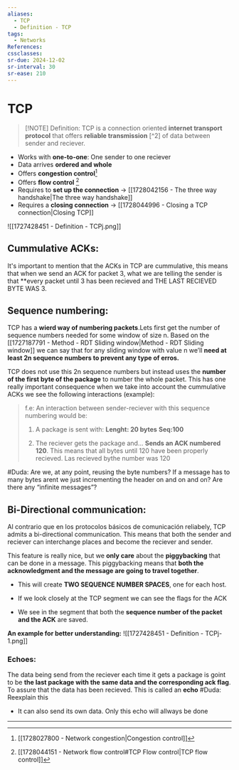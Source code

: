 ```yaml
---
aliases:
  - TCP
  - Definition - TCP
tags:
  - Networks
References: 
cssclasses: 
sr-due: 2024-12-02
sr-interval: 30
sr-ease: 210
---
```

# TCP

> [!NOTE]  Definition:
>  TCP is a connection oriented **internet transport protocol** that offers **reliable transmission** [\^2\] of data between sender and reciever.

+ Works with **one-to-one**: One sender to one reciever
+ Data arrives **ordered and whole**
+ Offers **congestion control**[^1]
+ Offers **flow control** [^3]
+ Requires to **set up the connection** → [[1728042156 - The three way handshake|The three way handshake]] 
+ Requires a **closing connection** → [[1728044996 - Closing a TCP connection|Closing TCP]]

![[1727428451 - Definition - TCPj.png]]

## Cummulative ACKs:
It's important to mention that the ACKs in TCP are cummulative, this means that when we send an ACK for packet 3, what we are telling the sender is that **every packet until 3 has been recieved and THE LAST RECIEVED BYTE WAS 3. 

## Sequence numbering:
TCP has a **wierd way of numbering packets**.Lets first get the number of sequence numbers needed for some window of size n.
Based on the [[1727187791 - Method - RDT Sliding window|Method - RDT Sliding window]] we can say that for any sliding window with value n we’ll **need at least 2n sequence numbers to prevent any type of erros.**

TCP does not use this 2n sequence numbers but instead uses the **number of the first byte of the package** to number the whole packet. This has one really important consequence when we take into account the cummulative ACKs we see the following interactions (example):


> f.e: An interaction between sender-reciever with this sequence numbering would be:
> 
> 1. A package is sent with: 
> **Lenght: 20 bytes**
> **Seq:100**
> 
> 2. The reciever gets the package and… 
> **Sends an ACK numbered 120**. This means that all bytes until 120 have been properly recieved. Las recieved bythe number was 120
>



#Duda: Are we, at any point, reusing the byte numbers? If a message has to many bytes arent we just incrementing the header on and on and on? Are there any “infinite messages”?

## Bi-Directional communication:
Al contrario que en los protocolos básicos de comunicación reliabely, TCP admits a bi-directional communication. This means that both the sender and reciever can interchange places and become the reciever and sender. 

This feature is really nice, but we **only care** about the **piggybacking** that can be done in a message. This piggybacking means that **both the acknowledgment and the message are going to travel together**. 

+ This will create **TWO SEQUENCE NUMBER SPACES**, one for each host. 
+ If we look closely at the TCP segment we can see the flags for the ACK

+ We see in the segment that both the **sequence number of the packet and the ACK** are saved.

**An example for better understanding:**
	![[1727428451 - Definition - TCPj-1.png]]

### Echoes: 
The data being send from the reciever each time it gets a package is goint to be **the last package with the same data and the corresponding ack flag**. To assure that the data has been recieved. This is called an **echo**
#Duda: Reexplain this
+ It can also send its own data. Only this echo will allways be done

***

[^1]: [[1728027800 - Network congestion|Congestion control]]
[^2]: When explaining the workings of TCP we begin by assuming that the [[1727176650 - Principles of reliable data transfer|Principles of reliable data transfer]] are known, and the methods used for it are to.
[^3]: [[1728044151 - Network flow control#TCP Flow control|TCP flow control]]
